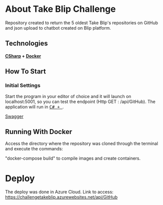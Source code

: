 # About Take Blip Challenge
Repository created to return the 5 oldest Take Blip's repositories on GitHub and json upload to chatbot created on Blip platform.


## **Technologies**

#### [CSharp](https://docs.microsoft.com/pt-br/dotnet/csharp/) + [Docker](https://www.docker.com/)


## **How To Start**

### Initial Settings

Start the program in your editor of choice and it will launch on localhost:5001, so you can test the endpoint (Http GET : /api/GitHub).
The application will run in <kbd>[C# + ](https://docs.microsoft.com/pt-br/dotnet/csharp/)</kbd>. 

[Swagger](https://localhost:5001/swagger/index.html)


## **Running With Docker**

Access the directory where the repository was cloned through the terminal and execute the commands:

"docker-compose build" to compile images and create containers.


# Deploy
The deploy was done in Azure Cloud. Link to access: https://challengetakeblip.azurewebsites.net/api/GitHub
